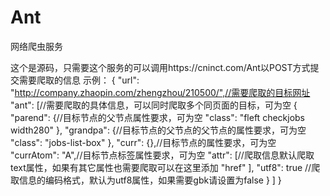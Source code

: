 # Ant
网络爬虫服务

这个是源码，只需要这个服务的可以调用https://cninct.com/Ant以POST方式提交需要爬取的信息
示例：
{
    "url": "http://company.zhaopin.com/zhengzhou/210500/",//需要爬取的目标网址
    "ant": [//需要爬取的具体信息，可以同时爬取多个同页面的目标，可为空
        {
            "parend": {//目标节点的父节点属性要求，可为空
                "class": "fleft checkjobs width280"
            },
            "grandpa": {//目标节点的父节点的父节点的属性要求，可为空
                "class": "jobs-list-box"
            },
            "curr": {},//目标节点的属性要求，可为空
            "currAtom": "A",//目标节点标签属性要求，可为空
            "attr": [//爬取信息默认爬取text属性，如果有其它属性也需要爬取可以在这里添加
                "href"
            ],
            "utf8": true //爬取信息的编码格式，默认为utf8属性，如果需要gbk请设置为false
        }
    ]
}
